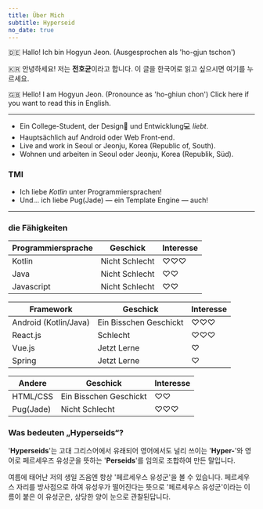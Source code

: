 ```yaml
---
title: Über Mich
subtitle: Hyperseid
no_date: true
---
```


:de: Hallo! Ich bin Hogyun Jeon. (Ausgesprochen als 'ho-gjun tschon')

:kr: 안녕하세요! 저는 **전호균**이라고 합니다.
이 글을 한국어로 읽고 싶으시면 여기를 누르세요.

:uk: Hello! I am Hogyun Jeon. (Pronounce as 'ho-ghiun chon')
Click here if you want to read this in English.

---

- Ein College-Student, der Design🎨 und Entwicklung💻 *liebt*.
- Hauptsächlich auf Android oder Web Front-end.
- Live and work in Seoul or Jeonju, Korea (Republic of, South).
- Wohnen und arbeiten in Seoul oder Jeonju, Korea (Republik, Süd).

### TMI

- Ich liebe *Kotlin* unter Programmiersprachen!
- Und... ich liebe Pug(Jade) — ein Template Engine — auch!

---

### die Fähigkeiten

| Programmiersprache | Geschick | Interesse |
|---|---|---|
| Kotlin | Nicht Schlecht | ♡♡♡ |
| Java | Nicht Schlecht | ♡♡ |
| Javascript | Nicht Schlecht | ♡♡ |

| Framework             | Geschick | Interesse |
|---|---|---|
| Android (Kotlin/Java) | Ein Bisschen Geschickt | ♡♡♡ |
| React.js | Schlecht | ♡♡♡ |
| Vue.js | Jetzt Lerne | ♡ |
| Spring | Jetzt Lerne | ♡ |

| Andere | Geschick | Interesse |
|---|---|---|
| HTML/CSS | Ein Bisschen Geschickt | ♡♡ |
| Pug(Jade) | Nicht Schlecht | ♡♡♡ |



### Was bedeuten „Hyperseids“?

'**Hyperseids**'는 고대 그리스어에서 유래되어 영어에서도 널리 쓰이는 '**Hyper-**'와 영어로 페르세우즈 유성군을 뜻하는 '**Perseids**'를 임의로 조합하여 만든 말입니다.

여름에 태어난 저의 생일 즈음엔 항상 '페르세우스 유성군'을 볼 수 있습니다. 페르세우스 자리를 방사점으로 하여 유성우가 떨어진다는 뜻으로 '페르세우스 유성군'이라는 이름이 붙은 이 유성군은, 상당한 양이 눈으로 관찰된답니다.

